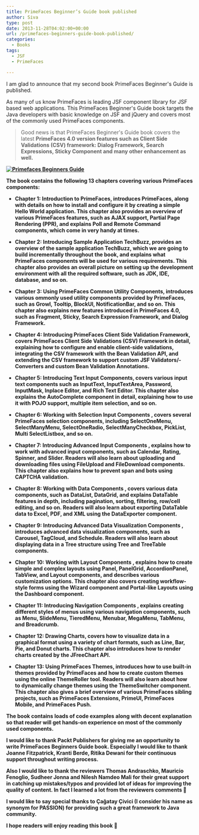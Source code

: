 ```yaml
---
title: PrimeFaces Beginner’s Guide book published
author: Siva
type: post
date: 2013-11-28T04:02:00+00:00
url: /primefaces-beginners-guide-book-published/
categories:
  - Books
tags:
  - JSF
  - PrimeFaces

---
```

I am glad to announce that my second book PrimeFaces Beginner's Guide is published.

As many of us know PrimeFaces is leading JSF component library for JSF based web applications. This PrimeFaces Beginner's Guide book targets the Java developers with basic knowledge on JSF and jQuery and covers most of the commonly used PrimeFaces components.

> Good news is that PrimeFaces Beginner's Guide book covers the latest <b>PrimeFaces 4.0 version features such as <b>Client Side Validations (CSV) framework: Dialog Framework, <b>Search Expressions, <b>Sticky Component and many other enhancement as well.

[![Primefaces Beginners Guide](/images/0698OS.webp)](https://www.packtpub.com/web-development/primefaces-beginners-guide)

The book contains the following 13 chapters covering various PrimeFaces components:

* **Chapter 1: Introduction to PrimeFaces**, introduces PrimeFaces, along with details on how to install and configure it by creating a simple Hello World application. This chapter also provides an overview of various PrimeFaces features, such as AJAX support, Partial Page Rendering (PPR), and explains Poll and Remote Command components, which come in very handy at times.&nbsp;
  
* **Chapter 2: Introducing Sample Application TechBuzz**, provides an overview of the sample application TechBuzz, which we are going to build incrementally throughout the book, and explains what PrimeFaces components will be used for various requirements. This chapter also provides an overall picture on setting up the development environment with all the required software, such as JDK, IDE, database, and so on.&nbsp;

* **Chapter 3: Using PrimeFaces Common Utility Components**, introduces various ommonly used utility components provided by PrimeFaces, such as Growl, Tooltip, BlockUI, NotificationBar, and so on. This chapter also explains new features introduced in PrimeFaces 4.0, such as Fragment, Sticky, Search Expression Framework, and Dialog Framework.&nbsp;

* **Chapter 4: Introducing PrimeFaces Client Side Validation Framework**, covers PrimeFaces Client Side Validations (CSV) Framework in detail, explaining how to configure and enable client-side validations, integrating the CSV framework with the Bean Validation API, and extending the CSV framework to support custom JSF Validators/-Converters and custom Bean Validation Annotations.&nbsp;

* **Chapter 5: Introducing Text Input Components**, covers various input text components such as InputText, InputTextArea, Password, InputMask, Inplace Editor, and Rich Text Editor. This chapter also explains the AutoComplete component in detail, explaining how to use it with POJO support, multiple item selection, and so on.

* **Chapter 6: Working with Selection Input Components** , covers several PrimeFaces selection components, including SelectOneMenu, SelectManyMenu, SelectOneRadio, SelectManyCheckbox, PickList, Multi SelectListbox, and so on.&nbsp;

* **Chapter 7: Introducing Advanced Input Components** , explains how to work with advanced input components, such as Calendar, Rating, Spinner, and Slider. Readers will also learn about uploading and downloading files using FileUpload and FileDownload components. This chapter also explains how to prevent span and bots using CAPTCHA validation.&nbsp;

* **Chapter 8: Working with Data Components** , covers various data components, such as DataList, DataGrid, and explains DataTable features in depth, including pagination, sorting, filtering, row/cell editing, and so on. Readers will also learn about exporting DataTable data to Excel, PDF, and XML using the DataExporter component.&nbsp;

* **Chapter 9: Introducing Advanced Data Visualization Components** , introduces advanced data visualization components, such as Carousel, TagCloud, and Schedule. Readers will also learn about displaying data in a Tree structure using Tree and TreeTable components.&nbsp;

* **Chapter 10: Working with Layout Components** , explains how to create simple and complex layouts using Panel, PanelGrid, AccordionPanel, TabView, and Layout components, and describes various customization options. This chapter also covers creating workflow-style forms using the Wizard component and Portal-like Layouts using the Dashboard component.&nbsp;

* **Chapter 11: Introducing Navigation Components** , explains creating different styles of menus using various navigation components, such as Menu, SlideMenu, TieredMenu, Menubar, MegaMenu, TabMenu, and Breadcrumb.&nbsp;

* **Chapter 12: Drawing Charts**, covers how to visualize data in a graphical format using a variety of chart formats, such as Line, Bar, Pie, and Donut charts. This chapter also introduces how to render charts created by the JFreeChart API.&nbsp;

* **Chapter 13: Using PrimeFaces Themes**, introduces how to use built-in themes provided by PrimeFaces and how to create custom themes using the online ThemeRoller tool. Readers will also learn about how to dynamically change themes using the ThemeSwitcher component. This chapter also gives a brief overview of various PrimeFaces sibling projects, such as PrimeFaces Extensions, PrimeUI, PrimeFaces Mobile, and PrimeFaces Push.&nbsp;

The book contains loads of code examples along with decent explanation so that reader will get hands-on experience on most of the commonly used components.

I would like to thank Packt Publishers for giving me an opportunity to write PrimeFaces Beginners Guide book. Especially I would like to thank Joanne Fitzpatrick, Kranti Berde, Ritika Dewani for their continuous support throughout writing process.
  
Also I would like to thank the reviewers Thomas Andraschko, Mauricio Fenoglio, Sudheer Jonna and Nilesh Namdeo Mali for their great support in catching up mistakes/typos and provided lot of ideas for improving the quality of content. In fact I learned a lot from the reviewers comments 🙂

I would like to say special thanks to Çağatay Çivici (I consider his name as synonym for PASSION) for providing such a great framework to Java community.

I hope readers will enjoy reading this book 🙂
